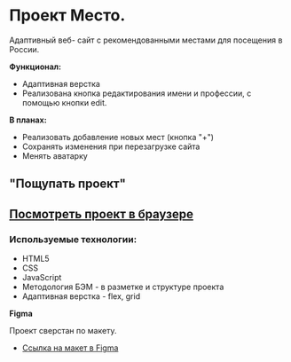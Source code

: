 # Проект Место.
Адаптивный веб- сайт с рекомендованными местами для посещения в России.

**Функционал:**
* Адаптивная верстка
* Реализована кнопка редактирования имени и профессии, с помощью кнопки edit.

**В планах:**
* Реализовать добавление новых мест (кнопка "+")
* Сохранять изменения при перезагрузке сайта
* Менять аватарку


## "Пощупать проект"

[Посмотреть проект в браузере](https://tom-pepper.github.io/mesto/index.html)
---

### Используемые технологии:
* HTML5
* CSS
* JavaScript
* Методология БЭМ - в разметке и структуре проекта
* Адаптивная верстка - flex, grid

**Figma**

Проект сверстан по макету.
* [Ссылка на макет в Figma](https://www.figma.com/file/StZjf8HnoeLdiXS7dYrLAh/JavaScript.-Sprint-4)
